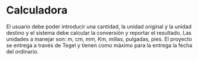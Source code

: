 # Calculadora
 El usuario debe poder introducir una cantidad, la unidad original y la unidad destino y el sistema debe calcular la conversión y reportar el resultado. Las unidades a manejar son: m, cm, mm, Km, millas, pulgadas, pies. El proyecto se entrega a través de Tegel y tienen como máximo para la entrega la fecha del ordinario.  
